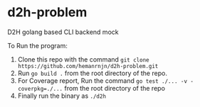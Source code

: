 # d2h-problem
D2H golang based CLI backend mock

To Run the program:

1. Clone this repo with the command `git clone https://github.com/hemanrnjn/d2h-problem.git`
2. Run `go build .` from the root directory of the repo.
3. For Coverage report, Run the command `go test ./... -v -coverpkg=./...` from the root directory of the repo
4. Finally run the binary as `./d2h`
